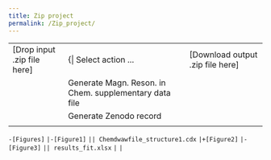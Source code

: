 ```yaml
---
title: Zip project
permalink: /Zip_project/
---
```


|                               |                                                        |                                    |
|-------------------------------|--------------------------------------------------------|------------------------------------|
| \[Drop input .zip file here\] | {\| Select action ...                                  | \[Download output .zip file here\] |
|                               | Generate Magn. Reson. in Chem. supplementary data file |                                    |
|                               | Generate Zenodo record                                 |                                    |
|                               |                                                        |                                    |

`-[Figures]`
`|-[Figure1]`
`|| Chemdwawfile_structure1.cdx`
`|+[Figure2]`
`|-[Figure3]`
`|| results_fit.xlsx`
`|`
`|`